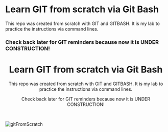 # Learn GIT from scratch via Git Bash

This repo was created from scratch with GIT and GITBASH. It is my lab to practice the instructions via command lines.

### Check back later for GIT reminders because now it is UNDER CONSTRUCTION!

<!-- HEADER -->
<h1 align='center'> Learn GIT from scratch via Git Bash</h1>
<p align='center'>
  This repo was created from scratch with GIT and GITBASH. It is my lab to practice the instructions via command lines. 
</p>
<p align='center'>
  Check back later for GIT reminders because now it is UNDER CONSTRUCTION! 
</p>

<!-- IMAGE... -->
<p align='center'>
  <a href="https://git-scm.com/docs/gittutorial"><img alt="" src="https://user-images.githubusercontent.com/5893219/134827857-ce323739-46bb-4cb9-832c-f4fa906642ea.png"></a>&nbsp;&nbsp;&nbsp;&nbsp;
</p>


![gitFromScratch](https://user-images.githubusercontent.com/5893219/134827857-ce323739-46bb-4cb9-832c-f4fa906642ea.png)
